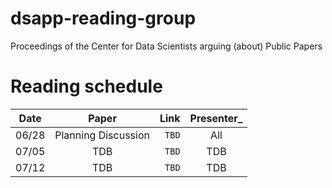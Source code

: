 # dsapp-reading-group
Proceedings of the Center for Data Scientists arguing (about) Public Papers


# Reading schedule 
|Date| Paper| Link| Presenter_
|-----|:---------------------:|-----------:|:---------------------:|
06/28 | Planning Discussion |`TBD`| All|
07/05 | TDB |`TBD`| TDB |
07/12 | TDB | `TBD`| TDB |

